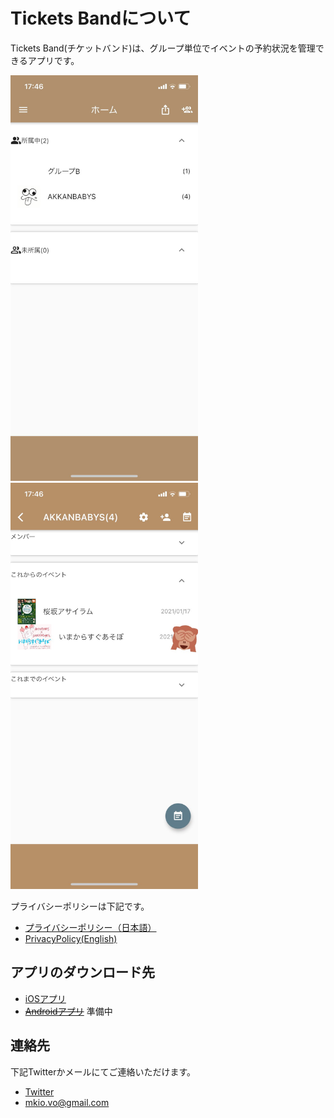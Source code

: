 # Tickets Bandについて
Tickets Band(チケットバンド)は、グループ単位でイベントの予約状況を管理できるアプリです。

<img src="./images/ticketsband_home.jpeg" alt="" width="300"> <img src="./images/ticketsband_group.jpeg" alt="" width="300">

プライバシーポリシーは下記です。

* [プライバシーポリシー（日本語）](https://imikio.github.io/TicketsBand/PrivacyPolicy/Japanese)
* [PrivacyPolicy(English)](https://imikio.github.io/TicketsBand/PrivacyPolicy/English)


## アプリのダウンロード先
* [iOSアプリ](https://apps.apple.com/app/tickets-band/id1544696016)
* ~~[Androidアプリ]()~~ 準備中


## 連絡先
下記Twitterかメールにてご連絡いただけます。
* [Twitter](https://twitter.com/mikiotec)
* [mkio.vo@gmail.com](mailto:mkio.vo@gmail.com)
